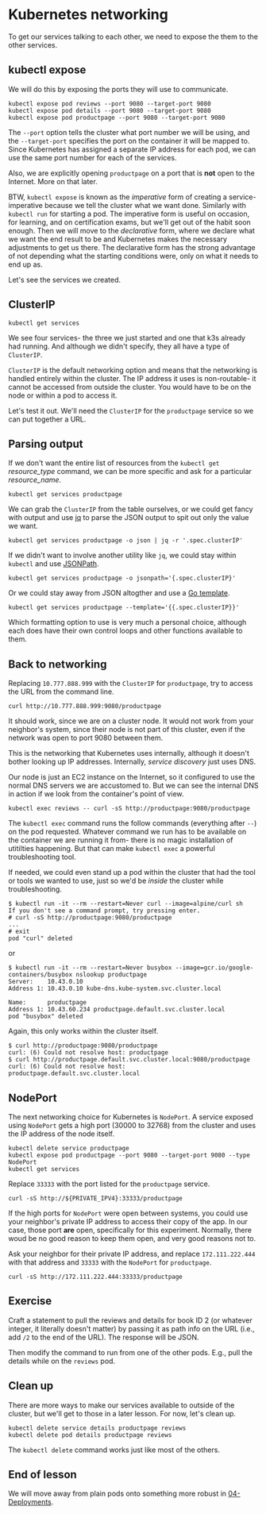 # Kubernetes networking

To get our services talking to each other, we need to expose the them to the
other services.

## kubectl expose

We will do this by exposing the ports they will use to communicate.

```shell
kubectl expose pod reviews --port 9080 --target-port 9080
kubectl expose pod details --port 9080 --target-port 9080
kubectl expose pod productpage --port 9080 --target-port 9080
```

The `--port` option tells the cluster what port number we will be using, and the
`--target-port` specifies the port on the container it will be mapped to. Since
Kubernetes has assigned a separate IP address for each pod, we can use the same
port number for each of the services.

Also, we are explicitly opening `productpage` on a port that is **not** open to
the Internet. More on that later.

BTW, `kubectl expose` is known as the *imperative* form of creating a service-
imperative because we tell the cluster what we want done. Similarly with
`kubectl run` for starting a pod. The imperative form is useful on occasion, for
learning, and on certification exams, but we'll get out of the habit soon
enough. Then we will move to the *declarative* form, where we declare what we
want the end result to be and Kubernetes makes the necessary adjustments to get
us there. The declarative form has the strong advantage of not depending what
the starting conditions were, only on what it needs to end up as.

Let's see the services we created.

## ClusterIP

```shell
kubectl get services
```

We see four services- the three we just started and one that k3s already had
running. And although we didn't specify, they all have a type of `ClusterIP`.

`ClusterIP` is the default networking option and means that the networking is
handled entirely within the cluster. The IP address it uses is non-routable- it
cannot be accessed from outside the cluster. You would have to be on the node or
within a pod to access it.

Let's test it out. We'll need the `ClusterIP` for the `productpage` service so
we can put together a URL.

## Parsing output

If we don't want the entire list of resources from the `kubectl get`
*resource_type* command, we can be more specific and ask for a particular
*resource_name*.

```shell
kubectl get services productpage
```

We can grab the `ClusterIP` from the table ourselves, or we could get fancy with
output and use [jq](https://jqlang.github.io/jq/) to parse the JSON output to
spit out only the value we want.

```shell
kubectl get services productpage -o json | jq -r '.spec.clusterIP'
```

If we didn't want to involve another utility like `jq`, we could stay within
`kubectl` and use [JSONPath](https://goessner.net/articles/JsonPath/).

```shell
kubectl get services productpage -o jsonpath='{.spec.clusterIP}'
```

Or we could stay away from JSON altogther and use a [Go
template](https://pkg.go.dev/text/template).

```shell
kubectl get services productpage --template='{{.spec.clusterIP}}'
```

Which formatting option to use is very much a personal choice, although each
does have their own control loops and other functions available to them.

## Back to networking

Replacing `10.777.888.999` with the `ClusterIP` for `productpage`, try to access
the URL from the command line.

```shell
curl http://10.777.888.999:9080/productpage
```

It should work, since we are on a cluster node. It would not work from your
neighbor's system, since their node is not part of this cluster, even if the
network was open to port 9080 between them.

This is the networking that Kubernetes uses internally, although it doesn't
bother looking up IP addresses. Internally, *service discovery* just uses DNS.

Our node is just an EC2 instance on the Internet, so it configured to use the
normal DNS servers we are accustomed to. But we can see the internal DNS in
action if we look from the container's point of view.

```shell
kubectl exec reviews -- curl -sS http://productpage:9080/productpage
```

The `kubectl exec` command runs the follow commands (everything after `--`) on
the pod requested. Whatever command we run has to be available on the container
we are running it from- there is no magic installation of utitilties happening.
But that can make `kubectl exec` a powerful troubleshooting tool.

If needed, we could even stand up a pod within the cluster that had the tool or
tools we wanted to use, just so we'd be *inside* the cluster while
troubleshooting.

```console
$ kubectl run -it --rm --restart=Never curl --image=alpine/curl sh
If you don't see a command prompt, try pressing enter.
# curl -sS http://productpage:9080/productpage
...
# exit
pod "curl" deleted
```

or

```console
$ kubectl run -it --rm --restart=Never busybox --image=gcr.io/google-containers/busybox nslookup productpage
Server:    10.43.0.10
Address 1: 10.43.0.10 kube-dns.kube-system.svc.cluster.local

Name:      productpage
Address 1: 10.43.60.234 productpage.default.svc.cluster.local
pod "busybox" deleted
```

Again, this only works within the cluster itself.

```console
$ curl http://productpage:9080/productpage
curl: (6) Could not resolve host: productpage
$ curl http://productpage.default.svc.cluster.local:9080/productpage
curl: (6) Could not resolve host: productpage.default.svc.cluster.local
```

## NodePort

The next networking choice for Kubernetes is `NodePort`. A service exposed using
`NodePort` gets a high port (30000 to 32768) from the cluster and uses the IP
address of the node itself.

```shell
kubectl delete service productpage
kubectl expose pod productpage --port 9080 --target-port 9080 --type NodePort
kubectl get services
```

Replace `33333` with the port listed for the `productpage` service.

```shell
curl -sS http://${PRIVATE_IPV4}:33333/productpage
```

If the high ports for `NodePort` were open between systems, you could use your
neighbor's private IP address to access their copy of the app. In our case,
those port **are** open, specifically for this experiment. Normally, there woud
be no good reason to keep them open, and very good reasons not to.

Ask your neighbor for their private IP address, and replace `172.111.222.444`
with that address and `33333` with the `NodePort` for `productpage`.

```shell
curl -sS http://172.111.222.444:33333/productpage
```

## Exercise

Craft a statement to pull the reviews and details for book ID 2 (or whatever
integer, it literally doesn't matter) by passing it as path info on the URL
(i.e., add `/2` to the end of the URL). The response will be JSON.

<!-- curl -sS http://$(kubectl get service reviews -o jsonpath='{.spec.clusterIP}'):$(kubectl get service reviews -o jsonpath='{.spec.ports[0].port}')/reviews/2 | jq -->

Then modify the command to run from one of the other pods. E.g., pull the
details while on the `reviews` pod.

<!-- kubectl exec reviews -- curl -sS http://details:$(kubectl get service details -o jsonpath='{.spec.ports[0].port}')/details/2 | jq -->

## Clean up

There are more ways to make our services available to outside of the cluster,
but we'll get to those in a later lesson. For now, let's clean up.

```shell
kubectl delete service details productpage reviews
kubectl delete pod details productpage reviews
```

The `kubectl delete` command works just like most of the others.

## End of lesson

We will move away from plain pods onto something more robust in
[04-Deployments](../04-Deployments/README.md).
